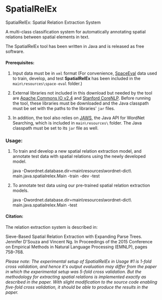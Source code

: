 # SpatialRelEx
SpatialRelEx: Spatial Relation Extraction System

A multi-class classification system for automatically annotating spatial relations between spatial elements in text. 

The SpatialRelEx tool has been written in Java and is released as free software.

#### Prerequisites:

1) Input data must be in `xml` format (For convenience, [SpaceEval](http://alt.qcri.org/semeval2015/task8/) data used to train, develop, and test **SpatialRelEx** has been included in the `main\resources\space-eval` folder.)

2) External libraries not included in this download but needed by the tool are [Apache Commons IO v2.4](https://commons.apache.org/proper/commons-io/download_io.cgi) and [Stanford CoreNLP](http://nlp.stanford.edu/software/corenlp.shtml#Download). Before running the tool, these libraries must be downloaded and the Java classpath must be set with the paths to the libraries' `jar` files.

3) In addition, the tool also relies on [JAWS](http://lyle.smu.edu/~tspell/jaws/), the Java API for WordNet Searching, which is included in `main\resources\` folder. The Java classpath must be set to its `jar` file as well.

### Usage:

1) To train and develop a new spatial relation extraction model, and annotate test data with spatial relations using the newly developed model.

    java -Dwordnet.database.dir=main\resources\wordnet-dict\ main.java.spatialrelex.Main -train <YOUR TRAIN DIRECTORY> -dev <YOUR DEVELOPMENT DIRECTORY> -test <YOUR TEST DIRECTORY>

2) To annotate test data using our pre-trained spatial relation extraction models.

    java -Dwordnet.database.dir=main\resources\wordnet-dict\ main.java.spatialrelex.Main -test <YOUR TEST DIRECTORY>

#### Citation:

The relation extraction system is described in:

Sieve-Based Spatial Relation Extraction with Expanding Parse Trees. Jennifer D'Souza and Vincent Ng. In Proceedings of the 2015 Conference on Empirical Methods in Natural Language Processing (EMNLP), pages 758–768.

*Please note: The experimental setup of SpatialRelEx in Usage #1 is 1-fold cross validation, and hence it's output evaluation may differ from the paper in which the experimental setup was 5-fold cross validation. But the methodology for extracting spatial relations is implemented exactly as described in the paper. With slight modification to the source code enabling five-fold cross validation, it should be able to produce the results in the paper.*
